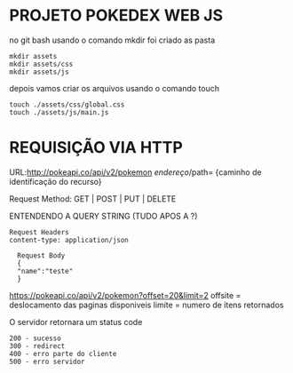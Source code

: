 # PROJETO POKEDEX WEB JS

no git bash usando o comando mkdir foi criado as pasta

```
mkdir assets
mkdir assets/css
mkdir assets/js
```

depois vamos criar os arquivos usando o comando touch

```
touch ./assets/css/global.css
touch ./assets/js/main.js
```

# REQUISIÇÃO VIA HTTP

URL:<http://pokeapi.co/api/v2/pokemon>
    ${endereço}/$path= {caminho de identificação do recurso}

  Request Method: GET | POST | PUT | DELETE

  ENTENDENDO A QUERY STRING (TUDO APOS A ?)

    Request Headers 
    content-type: application/json

      Request Body
      {
      "name":"teste"
      }

  <https://pokeapi.co/api/v2/pokemon?offset=20&limit=2>
  offsite = deslocamento das paginas disponiveis
  limite = numero de itens retornados

O servidor retornara um status code

```
200 - sucesso
300 - redirect
400 - erro parte do cliente 
500 - erro servidor
```
